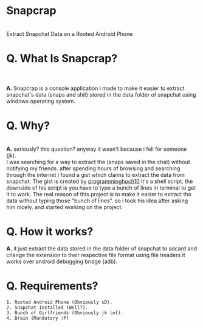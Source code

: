 # Snapcrap
<br>
Extract Snapchat Data on a Rooted Android Phone 

# Q. What Is Snapcrap?
<br>
<br>
   <b>A.</b> Snapcrap is a console application i made to make it easier to extract snapchat's data (snaps and shit) stored in the data folder of snapchat
     using windows operating system.
  
# Q. Why? 
<br>
   <b>A.</b> seriously? this question? anyway it wasn't because i fell for someone (jk). 
   <br> I was searching for a way to extract the (snaps saved in the chat) without notifying my friends. after spending hours of browsing and searching through the
     internet i found a gist which claims to extract the data from snapchat. The gist is created by <a href="https://github.com/programminghoch10">programminghoch10</a>
     it's a shell script. the downside of his script is you have to type a bunch of lines in terminal to get it to work. The real reason of this project is to make it 
     easier to extract the data without typing those "bunch of lines".  so i took his idea after asking him nicely. and started working on the project.
  
# Q. How it works? <br>
   <b>A.</b> it just extract the data stored in the data folder of snapchat to sdcard and change the extension to their respective file format using file headers it works over android debugging bridge (adb).
    <br>
    
# Q. Requirements? <br>
    1. Rooted Android Phone (Obviously xD).
    2. Snapchat Installed (Well?).
    3. Bunch of Girlfriends (Obviously jk lol).
    4. Brain (Mandatory :P)
    
    
